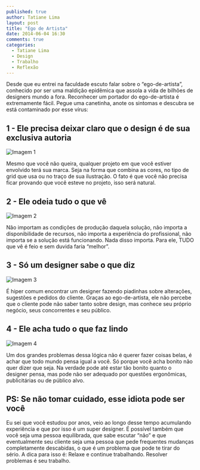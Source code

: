 ```yaml
---
published: true
author: Tatiane Lima
layout: post
title: "Ego de Artista"
date: 2014-06-04 16:30
comments: true
categories:
  - Tatiane Lima
  - Design
  - Trabalho
  - Reflexão
---
```


Desde que eu entrei na faculdade escuto falar sobre o “ego-de-artista”, conhecido por ser uma maldição epidêmica que assola a vida de bilhões de designers mundo a fora. Reconhecer um portador do ego-de-artista é extremamente fácil. Pegue uma canetinha, anote os sintomas e descubra se está contaminado por esse vírus:

<!--more-->

## 1 - Ele precisa deixar claro que o design é de sua exclusiva autoria

![Imagem 1](/blog/images/posts/2014-06-04/foto-camisas-romero-brito.jpg "Imagem - design da depressão")

Mesmo que você não queira, qualquer projeto em que você estiver envolvido terá sua marca. Seja na forma que combina as cores, no tipo de grid que usa ou no traço de sua ilustração. O fato é que você não precisa ficar provando que você esteve no projeto, isso será natural. 

## 2 - Ele odeia tudo o que vê

![Imagem 2](/blog/images/posts/2014-06-04/comic-sans.jpg "Imagem - comicsanscrimina")

Não importam as condições de produção daquela solução, não importa a disponibilidade de recursos, não importa a experiência do profissional, não importa se a solução está funcionando. Nada disso importa. Para ele, TUDO que vê é feio e sem duvida faria “melhor”. 

## 3 - Só um designer sabe o que diz

![Imagem 3](/blog/images/posts/2014-06-04/alteracoes-logo.jpg "imagem - stocklogos.com")

É hiper comum encontrar um designer fazendo piadinhas sobre alterações, sugestões e pedidos do cliente. Graças ao ego-de-artista, ele não percebe que o cliente pode não saber tanto sobre design, mas conhece seu próprio negócio, seus concorrentes e seu público.

## 4 - Ele acha tudo o que faz lindo

![Imagem 4](/blog/images/posts/2014-06-04/beije-me.jpg "imagem - zazzle.com.br")

Um dos grandes problemas dessa lógica não é querer fazer coisas belas, é achar que todo mundo pensa igual a você. Só porque você acha bonito não quer dizer que seja. Na verdade pode até estar tão bonito quanto o designer pensa, mas pode não ser adequado por questões ergonômicas, publicitárias ou de público alvo. 

## PS: Se não tomar cuidado, esse idiota pode ser você

Eu sei que você estudou por anos, veio ao longo desse tempo acumulando experiência e que por isso é um super designer. É possível também que você seja uma pessoa equilibrada, que sabe escutar “não” e que eventualmente seu cliente seja uma pessoa que pede frequentes mudanças completamente descabidas, o que é um problema que pode te tirar do sério. A dica para isso é: Relaxe e continue trabalhando. Resolver problemas é seu trabalho. 


